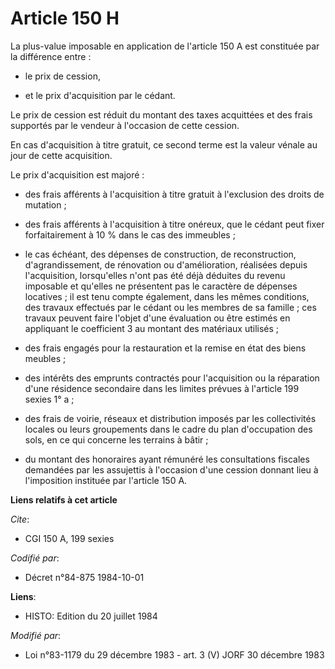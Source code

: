 # Article 150 H

La plus-value imposable en application de l'article 150 A est constituée par la différence entre :

- le prix de cession,

- et le prix d'acquisition par le cédant.

Le prix de cession est réduit du montant des taxes acquittées et des frais supportés par le vendeur à l'occasion de cette
cession.

En cas d'acquisition à titre gratuit, ce second terme est la valeur vénale au jour de cette acquisition.

Le prix d'acquisition est majoré :

- des frais afférents à l'acquisition à titre gratuit à l'exclusion des droits de mutation ;

- des frais afférents à l'acquisition à titre onéreux, que le cédant peut fixer forfaitairement à 10 % dans le cas des
immeubles ;

- le cas échéant, des dépenses de construction, de reconstruction, d'agrandissement, de rénovation ou d'amélioration,
réalisées depuis l'acquisition, lorsqu'elles n'ont pas été déjà déduites du revenu imposable et qu'elles ne présentent pas le
caractère de dépenses locatives ; il est tenu compte également, dans les mêmes conditions, des travaux effectués par le
cédant ou les membres de sa famille ; ces travaux peuvent faire l'objet d'une évaluation ou être estimés en appliquant le
coefficient 3 au montant des matériaux utilisés ;

- des frais engagés pour la restauration et la remise en état des biens meubles ;

- des intérêts des emprunts contractés pour l'acquisition ou la réparation d'une résidence secondaire dans les limites
prévues à l'article 199 sexies 1° a ;

- des frais de voirie, réseaux et distribution imposés par les collectivités locales ou leurs groupements dans le cadre du
plan d'occupation des sols, en ce qui concerne les terrains à bâtir ;

- du montant des honoraires ayant rémunéré les consultations fiscales demandées par les assujettis à l'occasion d'une cession
donnant lieu à l'imposition instituée par l'article 150 A.

**Liens relatifs à cet article**

_Cite_:

  - CGI 150 A, 199 sexies

_Codifié par_:

  - Décret n°84-875 1984-10-01

**Liens**:

  - HISTO: Edition du 20 juillet 1984

_Modifié par_:

  - Loi n°83-1179 du 29 décembre 1983 - art. 3 (V) JORF 30 décembre 1983
